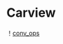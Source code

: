 # Carview
   ！[conv_ops](https://github.com/mr-common/CarView/blob/master/CardViewDemo/Resource/gif1.gif?raw=true)
